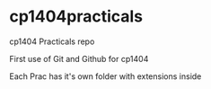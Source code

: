 # cp1404practicals
cp1404 Practicals repo

First use of Git and Github for cp1404

Each Prac has it's own folder with extensions inside

